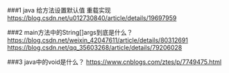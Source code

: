 ###1 java 给方法设置默认值
重载实现
https://blog.csdn.net/u012730840/article/details/19697959

###2 main方法中的String[]args到底是什么？
https://blog.csdn.net/weixin_42047611/article/details/80312691
https://blog.csdn.net/qq_35603268/article/details/79206028

###3 java中的void是什么？
https://www.cnblogs.com/ztes/p/7749475.html
